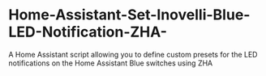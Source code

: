 # Home-Assistant-Set-Inovelli-Blue-LED-Notification-ZHA-
A Home Assistant script allowing you to define custom presets for the LED notifications on the Home Assistant Blue switches using ZHA
